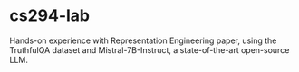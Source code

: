 # cs294-lab
Hands-on experience with Representation Engineering paper, using the TruthfulQA dataset and Mistral-7B-Instruct, a state-of-the-art open-source LLM.
